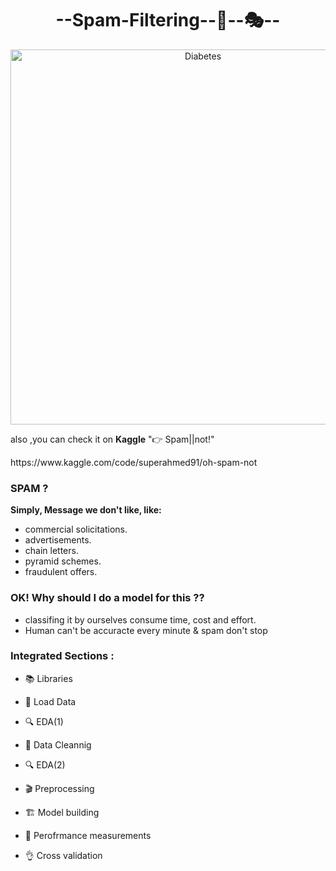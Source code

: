 <h1><center>--Spam-Filtering--💌--🎭--</center></h1>

<center><img src= "https://images.unsplash.com/flagged/photo-1560854350-13c0b47a3180?ixlib=rb-1.2.1&ixid=MnwxMjA3fDB8MHxwaG90by1wYWdlfHx8fGVufDB8fHx8&auto=format&fit=crop&w=1142&q=80" alt ="Diabetes" style='width: 600px;'></center>

<p>also ,you can check it on <b>Kaggle</b>  "👉 Spam||not!"</p>
<p>https://www.kaggle.com/code/superahmed91/oh-spam-not</p>

<h3>SPAM ?</h3>

<b>Simply, Message we don't like, like:</b>

* commercial solicitations.
* advertisements.
* chain letters.
* pyramid schemes.
* fraudulent offers.


<h3>OK! Why should I do a model for this ??</h3>

* classifing it by ourselves consume time, cost and effort.
* Human can't be accuracte every minute & spam don't stop

<h3>Integrated Sections :</h3>

* 📚 Libraries

* 📕 Load Data

* 🔍 EDA(1)

* 🧽 Data Cleannig

* 🔍 EDA(2)

* 🎬 Preprocessing

* 🏗️ Model building

* 📏 Perofrmance measurements

* 👌 Cross validation
